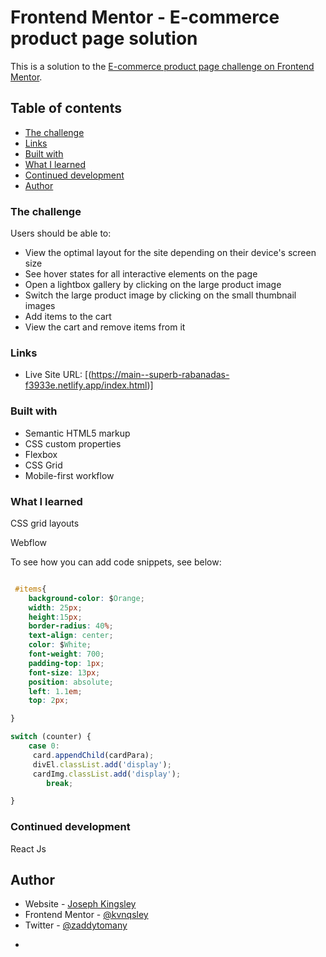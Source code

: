 # Frontend Mentor - E-commerce product page solution

This is a solution to the [E-commerce product page challenge on Frontend Mentor](https://www.frontendmentor.io/challenges/ecommerce-product-page-UPsZ9MJp6). 

## Table of contents

  - [The challenge](#the-challenge)
  - [Links](#links)
  - [Built with](#built-with)
  - [What I learned](#what-i-learned)
  - [Continued development](#continued-development)
- [Author](#author)




### The challenge

Users should be able to:

- View the optimal layout for the site depending on their device's screen size
- See hover states for all interactive elements on the page
- Open a lightbox gallery by clicking on the large product image
- Switch the large product image by clicking on the small thumbnail images
- Add items to the cart
- View the cart and remove items from it





### Links
- Live Site URL: [(https://main--superb-rabanadas-f3933e.netlify.app/index.html)]


### Built with

- Semantic HTML5 markup
- CSS custom properties
- Flexbox
- CSS Grid
- Mobile-first workflow



### What I learned

CSS grid layouts

Webflow

To see how you can add code snippets, see below:


```css

 #items{
    background-color: $Orange;
    width: 25px;
    height:15px;
    border-radius: 40%;
    text-align: center;
    color: $White;
    font-weight: 700;
    padding-top: 1px;
    font-size: 13px;
    position: absolute;
    left: 1.1em;
    top: 2px;

}
```
```js
switch (counter) {
    case 0:
     card.appendChild(cardPara);
     divEl.classList.add('display');
     cardImg.classList.add('display');
        break;

}
```


### Continued development

React Js


## Author

- Website - [Joseph Kingsley](https://main--superb-rabanadas-f3933e.netlify.app/index.html)
- Frontend Mentor - [@kvnqsley](https://github.com/ecommerce-website.io)
- Twitter - [@zaddytomany](https://www.twitter.com/zaddytomany)
*
